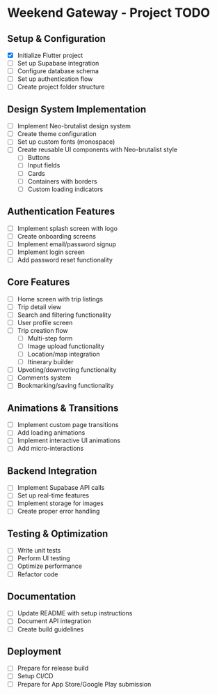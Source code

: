 # Weekend Gateway - Project TODO

## Setup & Configuration
- [x] Initialize Flutter project
- [ ] Set up Supabase integration
- [ ] Configure database schema
- [ ] Set up authentication flow
- [ ] Create project folder structure

## Design System Implementation
- [ ] Implement Neo-brutalist design system
- [ ] Create theme configuration
- [ ] Set up custom fonts (monospace)
- [ ] Create reusable UI components with Neo-brutalist style
  - [ ] Buttons
  - [ ] Input fields
  - [ ] Cards
  - [ ] Containers with borders
  - [ ] Custom loading indicators

## Authentication Features
- [ ] Implement splash screen with logo
- [ ] Create onboarding screens
- [ ] Implement email/password signup
- [ ] Implement login screen
- [ ] Add password reset functionality

## Core Features
- [ ] Home screen with trip listings
- [ ] Trip detail view
- [ ] Search and filtering functionality
- [ ] User profile screen
- [ ] Trip creation flow
  - [ ] Multi-step form
  - [ ] Image upload functionality
  - [ ] Location/map integration
  - [ ] Itinerary builder
- [ ] Upvoting/downvoting functionality
- [ ] Comments system
- [ ] Bookmarking/saving functionality

## Animations & Transitions
- [ ] Implement custom page transitions
- [ ] Add loading animations
- [ ] Implement interactive UI animations
- [ ] Add micro-interactions

## Backend Integration
- [ ] Implement Supabase API calls
- [ ] Set up real-time features
- [ ] Implement storage for images
- [ ] Create proper error handling

## Testing & Optimization
- [ ] Write unit tests
- [ ] Perform UI testing
- [ ] Optimize performance
- [ ] Refactor code

## Documentation
- [ ] Update README with setup instructions
- [ ] Document API integration
- [ ] Create build guidelines

## Deployment
- [ ] Prepare for release build
- [ ] Setup CI/CD
- [ ] Prepare for App Store/Google Play submission
